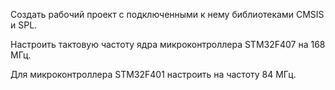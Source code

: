 Создать рабочий проект с подключенными к нему библиотеками CMSIS и SPL.

Настроить тактовую частоту ядра микроконтроллера STM32F407 на 168 МГц.

Для микроконтроллера STM32F401 настроить на частоту 84 МГц.